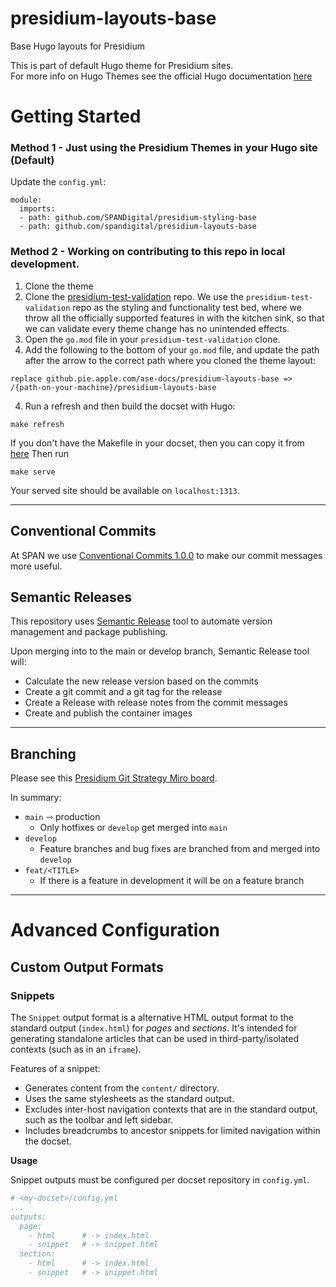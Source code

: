 # presidium-layouts-base
Base Hugo layouts for Presidium

This is part of default Hugo theme for Presidium sites.  
For more info on Hugo Themes see the official Hugo documentation [here](https://gohugo.io/hugo-modules/theme-components/) 

# Getting Started

### Method 1 - Just using the Presidium Themes in your Hugo site (Default)
Update the `config.yml`:
```
module:
  imports:
  - path: github.com/SPANDigital/presidium-styling-base
  - path: github.com/spandigital/presidium-layouts-base
```

### Method 2 - Working on contributing to this repo in local development.
1. Clone the theme
1. Clone the [presidium-test-validation](https://github.com/SPANDigital/presidium-test-validation) repo. We use the `presidium-test-validation` repo as the styling and functionality test bed, where we throw all the officially supported features in with the kitchen sink, so that we can validate every theme change has no unintended effects.
1. Open the `go.mod` file in your `presidium-test-validation` clone.
1. Add the following to the bottom of your `go.mod` file, and update the path after the arrow to the correct path where you cloned the theme layout:
```
replace github.pie.apple.com/ase-docs/presidium-layouts-base => /{path-on-your-machine}/presidium-layouts-base
```

4. Run a refresh and then build the docset with Hugo:
```
make refresh
```
If you don't have the Makefile in your docset, then you can copy it from [here](https://github.com/SPANDigital/presidium/blob/develop/templates/default/Makefile)
Then run
```
make serve
```
Your served site should be available on `localhost:1313`.

---

## Conventional Commits

At SPAN we use [Conventional Commits 1.0.0](https://www.conventionalcommits.org/en/v1.0.0/) to make our commit messages more useful.

## Semantic Releases

This repository uses [Semantic Release](https://semantic-release.gitbook.io/semantic-release/) tool to automate version management and package publishing.

Upon merging into to the main or develop branch, Semantic Release tool will:
- Calculate the new release version based on the commits
- Create a git commit and a git tag for the release
- Create a Release with release notes from the commit messages
- Create and publish the container images

---

## Branching

Please see this [Presidium Git Strategy Miro board](https://miro.com/app/board/uXjVPK0XxiU=/).

In summary:
- `main` ⇾ production
  - Only hotfixes or `develop` get merged into `main`
- `develop`
  - Feature branches and bug fixes are branched from and merged into `develop`
- `feat/<TITLE>`
  - If there is a feature in development it will be on a feature branch

---

# Advanced Configuration

## Custom Output Formats

### Snippets

The `Snippet` output format is a alternative HTML output format to the standard output  (`index.html`) for _pages_ and _sections_. It's intended for generating standalone articles that can be used in third-party/isolated contexts (such as in an `iframe`).

Features of a snippet:
 - Generates content from the `content/` directory.
 - Uses the same stylesheets as the standard output.
 - Excludes inter-host navigation contexts that are in the standard output, such as the toolbar and left sidebar.
 - Includes breadcrumbs to ancestor snippets for limited navigation within the docset.

**Usage**  

Snippet outputs must be configured per docset repository in `config.yml`.

```yaml
# <my-docset>/config.yml
...
outputs:
  page:
    - html      # -> index.html
    - snippet   # -> snippet.html
  section:
    - html      # -> index.html
    - snippet   # -> snippet.html
```
